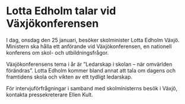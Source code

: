 # Lotta Edholm talar vid Växjökonferensen

I dag, onsdag den 25 januari, besöker skolminister Lotta Edholm Växjö. Ministern ska hålla ett anförande vid Växjökonferensen, en nationell konferens om skol- och utbildningsfrågor.

Växjökonferensens tema i år är ”Ledarskap i skolan – när omvärlden förändras”. Lotta Edholm kommer bland annat att tala om dagens och framtidens skola och vikten av ett tydligt ledarskap.

För intervjuförfrågningar i samband med skolministerns besök i Växjö, kontakta pressekreterare Ellen Kult.
